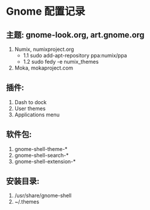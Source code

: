 Gnome 配置记录
======

主题: gnome-look.org, art.gnome.org
------
1. Numix, numixproject.org
    - 1.1 sudo add-apt-repository ppa:numix/ppa
    - 1.2 sudo fedy -e numix_themes
2. Moka, mokaproject.com


插件:
------
1. Dash to dock
2. User themes
3. Applications menu


软件包:
------
1. gnome-shell-theme-*
2. gnome-shell-search-*
3. gnome-shell-extension-*


安装目录:
------
1. /usr/share/gnome-shell
2. ~/.themes
